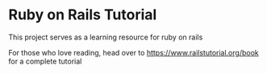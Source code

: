 # Ruby on Rails Tutorial

This project serves as a learning resource for ruby on rails

For those who love reading, head over to https://www.railstutorial.org/book for a complete tutorial